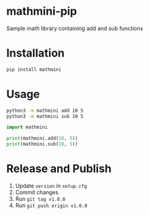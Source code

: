 # mathmini-pip
Sample math library containing add and sub functions

# Installation
```bash
pip install mathmini
```

# Usage
```bash
python3 -m mathmini add 10 5
python3 -m mathmini sub 10 5
```

```python
import mathmini

print(mathmini.add(10, 5))
print(mathmini.sub(10, 5))
```

# Release and Publish
1. Update `version` in `setup.cfg`
2. Commit changes
3. Run `git tag v1.0.0`
4. Run `git push origin v1.0.0`
